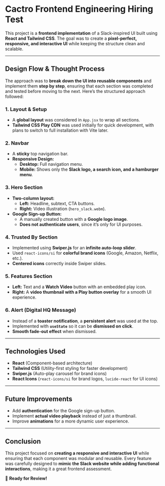 # Cactro Frontend Engineering Hiring Test

This project is a **frontend implementation** of a Slack-inspired UI built using **React and Tailwind CSS**. The goal was to create a **pixel-perfect, responsive, and interactive UI** while keeping the structure clean and scalable.

---

## **Design Flow & Thought Process**

The approach was to **break down the UI into reusable components** and implement them **step by step**, ensuring that each section was completed and tested before moving to the next. Here’s the structured approach followed:

### **1. Layout & Setup**
- A **global layout** was considered in `App.jsx` to wrap all sections.
- **Tailwind CSS Play CDN** was used initially for quick development, with plans to switch to full installation with Vite later.

### **2. Navbar**
- A **sticky** top navigation bar.
- **Responsive Design:**
  - **Desktop:** Full navigation menu.
  - **Mobile:** Shows only the **Slack logo, a search icon, and a hamburger menu**.

### **3. Hero Section**
- **Two-column layout:**
  - **Left:** Headline, subtext, CTA buttons.
  - **Right:** Video illustration (`hero_slack.webm`).
- **Google Sign-up Button:**
  - A manually created button with a **Google logo image**.
  - **Does not authenticate users**, since it’s only for UI purposes.

### **4. Trusted By Section**
- Implemented using **Swiper.js** for an **infinite auto-loop slider**.
- Used `react-icons/si` for **colorful brand icons** (Google, Amazon, Netflix, etc.).
- **Centered icons** correctly inside Swiper slides.

### **5. Features Section**
- **Left:** Text and a **Watch Video** button with an embedded play icon.
- **Right:** A **video thumbnail with a Play button overlay** for a smooth UI experience.

### **6. Alert (Digital HQ Message)**
- Instead of a **toaster notification**, a **persistent alert** was used at the top.
- Implemented with **`useState`** so it can be **dismissed on click**.
- **Smooth fade-out effect** when dismissed.

---

## **Technologies Used**
- **React** (Component-based architecture)
- **Tailwind CSS** (Utility-first styling for faster development)
- **Swiper.js** (Auto-play carousel for brand icons)
- **React Icons** (`react-icons/si` for brand logos, `lucide-react` for UI icons)

---

## **Future Improvements**
- Add **authentication** for the Google sign-up button.
- Implement **actual video playback** instead of just a thumbnail.
- Improve **animations** for a more dynamic user experience.

---

## **Conclusion**
This project focused on **creating a responsive and interactive UI** while ensuring that each component was modular and reusable. Every feature was carefully designed to **mimic the Slack website while adding functional interactions**, making it a great frontend assessment.

🚀 **Ready for Review!**

